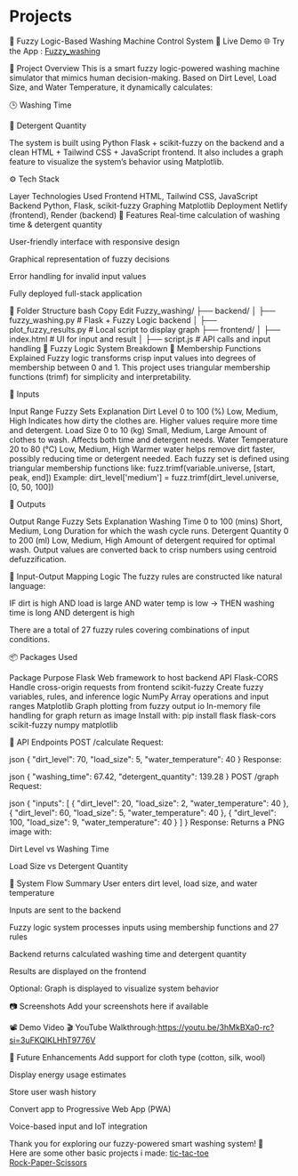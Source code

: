 # Projects
🧼 Fuzzy Logic-Based Washing Machine Control System
🚀 Live Demo
🌐 Try the App :  <a href="https://fuzzy-washing.netlify.app/">Fuzzy_washing</a>

📌 Project Overview
This is a smart fuzzy logic-powered washing machine simulator that mimics human decision-making. Based on Dirt Level, Load Size, and Water Temperature, it dynamically calculates:

🕒 Washing Time

🧴 Detergent Quantity

The system is built using Python Flask + scikit-fuzzy on the backend and a clean HTML + Tailwind CSS + JavaScript frontend. It also includes a graph feature to visualize the system’s behavior using Matplotlib.

⚙️ Tech Stack

Layer	Technologies Used
Frontend	HTML, Tailwind CSS, JavaScript
Backend	Python, Flask, scikit-fuzzy
Graphing	Matplotlib
Deployment	Netlify (frontend), Render (backend)
🎯 Features
Real-time calculation of washing time & detergent quantity

User-friendly interface with responsive design

Graphical representation of fuzzy decisions

Error handling for invalid input values

Fully deployed full-stack application

📂 Folder Structure
bash
Copy
Edit
Fuzzy_washing/
├── backend/
│   ├── fuzzy_washing.py         # Flask + Fuzzy Logic backend
│   ├── plot_fuzzy_results.py    # Local script to display graph
├── frontend/
│   ├── index.html               # UI for input and result
│   ├── script.js                # API calls and input handling
🧠 Fuzzy Logic System Breakdown
📌 Membership Functions Explained
Fuzzy logic transforms crisp input values into degrees of membership between 0 and 1. This project uses triangular membership functions (trimf) for simplicity and interpretability.

🔷 Inputs

Input	Range	Fuzzy Sets	Explanation
Dirt Level	0 to 100 (%)	Low, Medium, High	Indicates how dirty the clothes are. Higher values require more time and detergent.
Load Size	0 to 10 (kg)	Small, Medium, Large	Amount of clothes to wash. Affects both time and detergent needs.
Water Temperature	20 to 80 (°C)	Low, Medium, High	Warmer water helps remove dirt faster, possibly reducing time or detergent needed.
Each fuzzy set is defined using triangular membership functions like:
fuzz.trimf(variable.universe, [start, peak, end])
Example: dirt_level['medium'] = fuzz.trimf(dirt_level.universe, [0, 50, 100])

🔷 Outputs

Output	Range	Fuzzy Sets	Explanation
Washing Time	0 to 100 (mins)	Short, Medium, Long	Duration for which the wash cycle runs.
Detergent Quantity	0 to 200 (ml)	Low, Medium, High	Amount of detergent required for optimal wash.
Output values are converted back to crisp numbers using centroid defuzzification.

🧾 Input-Output Mapping Logic
The fuzzy rules are constructed like natural language:

IF dirt is high AND load is large AND water temp is low → THEN washing time is long AND detergent is high

There are a total of 27 fuzzy rules covering combinations of input conditions.

📦 Packages Used

Package	Purpose
Flask	Web framework to host backend API
Flask-CORS	Handle cross-origin requests from frontend
scikit-fuzzy	Create fuzzy variables, rules, and inference logic
NumPy	Array operations and input ranges
Matplotlib	Graph plotting from fuzzy output
io	In-memory file handling for graph return as image
Install with:
pip install flask flask-cors scikit-fuzzy numpy matplotlib

🔌 API Endpoints
POST /calculate
Request:

json
{
  "dirt_level": 70,
  "load_size": 5,
  "water_temperature": 40
}
Response:

json
{
  "washing_time": 67.42,
  "detergent_quantity": 139.28
}
POST /graph
Request:

json
{
  "inputs": [
    { "dirt_level": 20, "load_size": 2, "water_temperature": 40 },
    { "dirt_level": 60, "load_size": 5, "water_temperature": 40 },
    { "dirt_level": 100, "load_size": 9, "water_temperature": 40 }
  ]
}
Response:
Returns a PNG image with:

Dirt Level vs Washing Time

Load Size vs Detergent Quantity

🧩 System Flow Summary
User enters dirt level, load size, and water temperature

Inputs are sent to the backend

Fuzzy logic system processes inputs using membership functions and 27 rules

Backend returns calculated washing time and detergent quantity

Results are displayed on the frontend

Optional: Graph is displayed to visualize system behavior

📷 Screenshots
Add your screenshots here if available

📽️ Demo Video
🎬 YouTube Walkthrough:https://youtu.be/3hMkBXa0-rc?si=3uFKQlKLHhT9776V

🌱 Future Enhancements
Add support for cloth type (cotton, silk, wool)

Display energy usage estimates

Store user wash history

Convert app to Progressive Web App (PWA)

Voice-based input and IoT integration

Thank you for exploring our fuzzy-powered smart washing system! 🌟<br>
Here are some other basic projects i made:
 <a href="https://sathviksesha.github.io/Projects/tic-tac-toe/">tic-tac-toe</a><br>
 <a href="https://sathviksesha.github.io/Projects/rock-Paper-Scissors/">Rock-Paper-Scissors</a><br>


